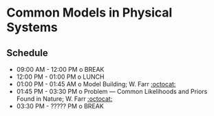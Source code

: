 # Common Models in Physical Systems

## Schedule

 * 09:00 AM - 12:00 PM  o  BREAK
 * 12:00 PM - 01:00 PM  o  LUNCH
 * 01:00 PM - 01:45 AM  o  Model Building; W. Farr [:octocat:](https://github.com/farr)
 * 01:45 PM - 03:30 PM  o  Problem –– Common Likelihoods and Priors Found in Nature; W. Farr [:octocat:](https://github.com/farr)
 * 03:30 PM - ????? PM  o  BREAK
